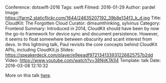 Conference: dotswift-2016
Tags: swift
Filmed: 2016-01-29
Author: pardel
Image: https://farm2.staticflickr.com/1644/24635207192_39b8e134f3_k_d.jpg
Title: CloudKit: The Forgotten Cloud
Curator: dimsumthinking, sylvinus
Category: Frontend
Summary: Introduced in 2014, CloudKit should have been by now the go-to framework for device sync and document persistence. However, it seems to float somewhere between obscurity and scant interest from devs. In this lightning talk, Paul revisits the core concepts behind CloudKit APIs, including CloudKit.js
Slides: https://speakerdeck.com/player/e9eeadf972134133931226825757b2dd
Video: https://www.youtube.com/watch?v=38NijK7A1l4
Template: talk
Date: 2016-03-08 12:10:32

More on this talk [here](https://medium.com/open-swift/the-forgotten-cloud-talk-dotswift-5ccd9b120fd4#.p2qufhs2e).